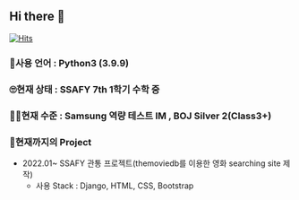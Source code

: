## Hi there 👋

<!--
**Jake-Lee-SK/Jake-Lee-SK** is a ✨ _special_ ✨ repository because its `README.md` (this file) appears on your GitHub profile.

Here are some ideas to get you started:

- 🔭 I’m currently working on ...
- 🌱 I’m currently learning ...
- 👯 I’m looking to collaborate on ...
- 🤔 I’m looking for help with ...
- 💬 Ask me about ...
- 📫 How to reach me: ...
- 😄 Pronouns: ...
- ⚡ Fun fact: ...
-->

[![Hits](https://hits.seeyoufarm.com/api/count/incr/badge.svg?url=https%3A%2F%2Fgithub.com%2FJake-Lee-SK%2FJake-Lee-SK&count_bg=%236959B7&title_bg=%23A10A0A&icon=python.svg&icon_color=%23FFFFFF&title=hits&edge_flat=false)](https://hits.seeyoufarm.com)

### 🌱사용 언어 : Python3 (3.9.9)

### 🙄현재 상태 : SSAFY 7th 1학기 수학 중

### 🙋‍♂️현재 수준 : Samsung 역량 테스트 IM , BOJ Silver 2(Class3+)

### 🏏현재까지의 Project

- 2022.01~ SSAFY 관통 프로젝트(themoviedb를 이용한 영화 searching site 제작)
  - 사용 Stack : Django, HTML, CSS, Bootstrap
